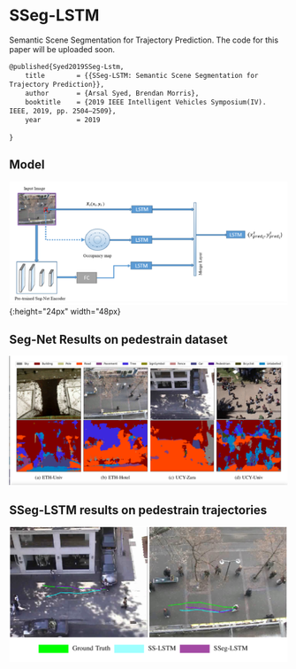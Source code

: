 # SSeg-LSTM
Semantic Scene Segmentation for Trajectory Prediction.
The code for this paper will be uploaded soon.
```
@published{Syed2019SSeg-Lstm,
    title        = {{SSeg-LSTM: Semantic Scene Segmentation for Trajectory Prediction}},
    author       = {Arsal Syed, Brendan Morris},
    booktitle    = {2019 IEEE Intelligent Vehicles Symposium(IV). IEEE, 2019, pp. 2504–2509},
    year         = 2019
    
}
```

## Model 
![Model](https://github.com/arsalhuda24/SSeg-LSTM/blob/master/model.png){:height="24px" width="48px}


## Seg-Net Results on pedestrain dataset 
![Seg-Net](https://github.com/arsalhuda24/SSeg-LSTM/blob/master/segmentation.png)

## SSeg-LSTM results on pedestrain trajectories
![Trajectory](https://github.com/arsalhuda24/SSeg-LSTM/blob/master/results.png)
